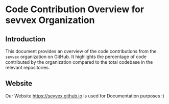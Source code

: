 # Code Contribution Overview for sevvex Organization

## Introduction
This document provides an overview of the code contributions from the `sevvex` organization on GitHub. It highlights the percentage of code contributed by the organization compared to the total codebase in the relevant repositories.

## Website
Our Website https://sevvex.github.io is used for Documentation purposes :)

